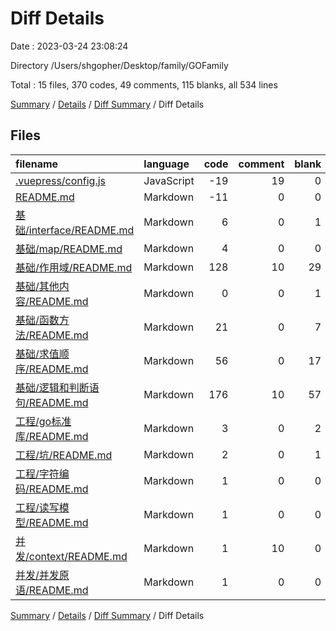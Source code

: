 # Diff Details

Date : 2023-03-24 23:08:24

Directory /Users/shgopher/Desktop/family/GOFamily

Total : 15 files,  370 codes, 49 comments, 115 blanks, all 534 lines

[Summary](results.md) / [Details](details.md) / [Diff Summary](diff.md) / Diff Details

## Files
| filename | language | code | comment | blank | total |
| :--- | :--- | ---: | ---: | ---: | ---: |
| [.vuepress/config.js](/.vuepress/config.js) | JavaScript | -19 | 19 | 0 | 0 |
| [README.md](/README.md) | Markdown | -11 | 0 | 0 | -11 |
| [基础/interface/README.md](/%E5%9F%BA%E7%A1%80/interface/README.md) | Markdown | 6 | 0 | 1 | 7 |
| [基础/map/README.md](/%E5%9F%BA%E7%A1%80/map/README.md) | Markdown | 4 | 0 | 0 | 4 |
| [基础/作用域/README.md](/%E5%9F%BA%E7%A1%80/%E4%BD%9C%E7%94%A8%E5%9F%9F/README.md) | Markdown | 128 | 10 | 29 | 167 |
| [基础/其他内容/README.md](/%E5%9F%BA%E7%A1%80/%E5%85%B6%E4%BB%96%E5%86%85%E5%AE%B9/README.md) | Markdown | 0 | 0 | 1 | 1 |
| [基础/函数方法/README.md](/%E5%9F%BA%E7%A1%80/%E5%87%BD%E6%95%B0%E6%96%B9%E6%B3%95/README.md) | Markdown | 21 | 0 | 7 | 28 |
| [基础/求值顺序/README.md](/%E5%9F%BA%E7%A1%80/%E6%B1%82%E5%80%BC%E9%A1%BA%E5%BA%8F/README.md) | Markdown | 56 | 0 | 17 | 73 |
| [基础/逻辑和判断语句/README.md](/%E5%9F%BA%E7%A1%80/%E9%80%BB%E8%BE%91%E5%92%8C%E5%88%A4%E6%96%AD%E8%AF%AD%E5%8F%A5/README.md) | Markdown | 176 | 10 | 57 | 243 |
| [工程/go标准库/README.md](/%E5%B7%A5%E7%A8%8B/go%E6%A0%87%E5%87%86%E5%BA%93/README.md) | Markdown | 3 | 0 | 2 | 5 |
| [工程/坑/README.md](/%E5%B7%A5%E7%A8%8B/%E5%9D%91/README.md) | Markdown | 2 | 0 | 1 | 3 |
| [工程/字符编码/README.md](/%E5%B7%A5%E7%A8%8B/%E5%AD%97%E7%AC%A6%E7%BC%96%E7%A0%81/README.md) | Markdown | 1 | 0 | 0 | 1 |
| [工程/读写模型/README.md](/%E5%B7%A5%E7%A8%8B/%E8%AF%BB%E5%86%99%E6%A8%A1%E5%9E%8B/README.md) | Markdown | 1 | 0 | 0 | 1 |
| [并发/context/README.md](/%E5%B9%B6%E5%8F%91/context/README.md) | Markdown | 1 | 10 | 0 | 11 |
| [并发/并发原语/README.md](/%E5%B9%B6%E5%8F%91/%E5%B9%B6%E5%8F%91%E5%8E%9F%E8%AF%AD/README.md) | Markdown | 1 | 0 | 0 | 1 |

[Summary](results.md) / [Details](details.md) / [Diff Summary](diff.md) / Diff Details